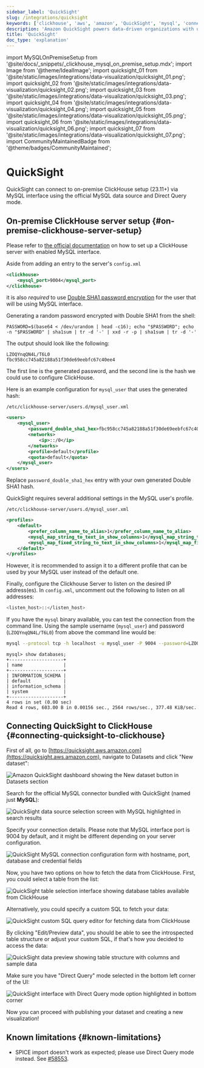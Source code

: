 ```yaml
---
sidebar_label: 'QuickSight'
slug: /integrations/quicksight
keywords: ['clickhouse', 'aws', 'amazon', 'QuickSight', 'mysql', 'connect', 'integrate', 'ui']
description: 'Amazon QuickSight powers data-driven organizations with unified business intelligence (BI).'
title: 'QuickSight'
doc_type: 'explanation'
---
```


import MySQLOnPremiseSetup from '@site/docs/_snippets/_clickhouse_mysql_on_premise_setup.mdx';
import Image from '@theme/IdealImage';
import quicksight_01 from '@site/static/images/integrations/data-visualization/quicksight_01.png';
import quicksight_02 from '@site/static/images/integrations/data-visualization/quicksight_02.png';
import quicksight_03 from '@site/static/images/integrations/data-visualization/quicksight_03.png';
import quicksight_04 from '@site/static/images/integrations/data-visualization/quicksight_04.png';
import quicksight_05 from '@site/static/images/integrations/data-visualization/quicksight_05.png';
import quicksight_06 from '@site/static/images/integrations/data-visualization/quicksight_06.png';
import quicksight_07 from '@site/static/images/integrations/data-visualization/quicksight_07.png';
import CommunityMaintainedBadge from '@theme/badges/CommunityMaintained';

# QuickSight

<CommunityMaintainedBadge/>

QuickSight can connect to on-premise ClickHouse setup (23.11+) via MySQL interface using the official MySQL data source and Direct Query mode.

## On-premise ClickHouse server setup {#on-premise-clickhouse-server-setup}

Please refer to [the official documentation](/interfaces/mysql) on how to set up a ClickHouse server with enabled MySQL interface.

Aside from adding an entry to the server's `config.xml`

```xml
<clickhouse>
    <mysql_port>9004</mysql_port>
</clickhouse>
```

it is also _required_ to use [Double SHA1 password encryption](/operations/settings/settings-users#user-namepassword) for the user that will be using MySQL interface.

Generating a random password encrypted with Double SHA1 from the shell:

```shell
PASSWORD=$(base64 < /dev/urandom | head -c16); echo "$PASSWORD"; echo -n "$PASSWORD" | sha1sum | tr -d '-' | xxd -r -p | sha1sum | tr -d '-'
```

The output should look like the following:

```text
LZOQYnqQN4L/T6L0
fbc958cc745a82188a51f30de69eebfc67c40ee4
```

The first line is the generated password, and the second line is the hash we could use to configure ClickHouse.

Here is an example configuration for `mysql_user` that uses the generated hash:

`/etc/clickhouse-server/users.d/mysql_user.xml`

```xml
<users>
    <mysql_user>
        <password_double_sha1_hex>fbc958cc745a82188a51f30de69eebfc67c40ee4</password_double_sha1_hex>
        <networks>
            <ip>::/0</ip>
        </networks>
        <profile>default</profile>
        <quota>default</quota>
    </mysql_user>
</users>
```

Replace `password_double_sha1_hex` entry with your own generated Double SHA1 hash.

QuickSight requires several additional settings in the MySQL user's profile.

`/etc/clickhouse-server/users.d/mysql_user.xml`

```xml
<profiles>
    <default>
        <prefer_column_name_to_alias>1</prefer_column_name_to_alias>
        <mysql_map_string_to_text_in_show_columns>1</mysql_map_string_to_text_in_show_columns>
        <mysql_map_fixed_string_to_text_in_show_columns>1</mysql_map_fixed_string_to_text_in_show_columns>
    </default>
</profiles>
```

However, it is recommended to assign it to a different profile that can be used by your MySQL user instead of the default one.

Finally, configure the Clickhouse Server to listen on the desired IP address(es).
In `config.xml`, uncomment out the following to listen on all addresses:

```bash
<listen_host>::</listen_host>
```

If you have the `mysql` binary available, you can test the connection from the command line.
Using the sample username (`mysql_user`) and password (`LZOQYnqQN4L/T6L0`) from above the command line would be:

```bash
mysql --protocol tcp -h localhost -u mysql_user -P 9004 --password=LZOQYnqQN4L/T6L0
```

```response
mysql> show databases;
+--------------------+
| name               |
+--------------------+
| INFORMATION_SCHEMA |
| default            |
| information_schema |
| system             |
+--------------------+
4 rows in set (0.00 sec)
Read 4 rows, 603.00 B in 0.00156 sec., 2564 rows/sec., 377.48 KiB/sec.
```

## Connecting QuickSight to ClickHouse {#connecting-quicksight-to-clickhouse}

First of all, go to [https://quicksight.aws.amazon.com](https://quicksight.aws.amazon.com), navigate to Datasets and click "New dataset":

<Image size="md" img={quicksight_01} alt="Amazon QuickSight dashboard showing the New dataset button in Datasets section" border />
<br/>

Search for the official MySQL connector bundled with QuickSight (named just **MySQL**):

<Image size="md" img={quicksight_02} alt="QuickSight data source selection screen with MySQL highlighted in search results" border />
<br/>

Specify your connection details. Please note that MySQL interface port is 9004 by default,
and it might be different depending on your server configuration.

<Image size="md" img={quicksight_03} alt="QuickSight MySQL connection configuration form with hostname, port, database and credential fields" border />
<br/>

Now, you have two options on how to fetch the data from ClickHouse. First, you could select a table from the list:

<Image size="md" img={quicksight_04} alt="QuickSight table selection interface showing database tables available from ClickHouse" border />
<br/>

Alternatively, you could specify a custom SQL to fetch your data:

<Image size="md" img={quicksight_05} alt="QuickSight custom SQL query editor for fetching data from ClickHouse" border />
<br/>

By clicking "Edit/Preview data", you should be able to see the introspected table structure or adjust your custom SQL, if that's how you decided to access the data:

<Image size="md" img={quicksight_06} alt="QuickSight data preview showing table structure with columns and sample data" border />
<br/>

Make sure you have "Direct Query" mode selected in the bottom left corner of the UI:

<Image size="md" img={quicksight_07} alt="QuickSight interface with Direct Query mode option highlighted in bottom corner" border />
<br/>

Now you can proceed with publishing your dataset and creating a new visualization!

## Known limitations {#known-limitations}

- SPICE import doesn't work as expected; please use Direct Query mode instead. See [#58553](https://github.com/ClickHouse/ClickHouse/issues/58553).
